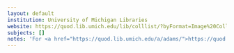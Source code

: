 ```yaml
---
layout: default
institution: University of Michigan Libraries
website: https://quod.lib.umich.edu/lib/colllist/?byFormat=Image%20Collections&accessFacet=public
subjects: []
notes: 'For <a href="https://quod.lib.umich.edu/a/adams/">https://quod.lib.umich.edu/a/adams/</a> <a href="https://github.com/2SC1815J/open-in-iiif-viewer">https://github.com/2SC1815J/open-in-iiif-viewer</a> provides the easiest way of getting the manifest for objects in this site.<br><br>For all other collections click on the <code>Download</code> button and <code>View all sizes...</code> dropdown. Right click on image and open in new tab, get URL from new tab. Replace <code>res:3</code> with <code>full</code>. End of url should look like: `/full/full/0/native.jpg`. Enter the URL in <a href="https://dnoneill.github.io/annotate/imageditor/">https://dnoneill.github.io/annotate/imageditor/</a>.'
---
```

